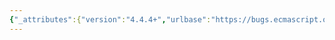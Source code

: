 ```yaml
---
{"_attributes":{"version":"4.4.4+","urlbase":"https://bugs.ecmascript.org/","maintainer":"dherman@mozilla.com"},"bug":{"bug_id":722,"creation_ts":"2012-10-05 09:21:00 -0700","short_desc":"12.2.4: undefined \"array\"","delta_ts":"2012-10-26 15:34:28 -0700","product":"Draft for 6th Edition","component":"editorial issue","version":"Rev 10: September 27, 2012 Draft","rep_platform":"All","op_sys":"All","bug_status":"RESOLVED","resolution":"FIXED","priority":"Normal","bug_severity":"enhancement","everconfirmed":true,"reporter":{"uid":"jmdyck","name":"Michael Dyck"},"assigned_to":{"uid":"allen","name":"Allen Wirfs-Brock"},"long_desc":[{"commentid":1848,"comment_count":0,"who":{"uid":"jmdyck","name":"Michael Dyck"},"bug_when":"2012-10-05 09:21:26 -0700","thetext":"In 12.2.4 \"Destructuring Binding Patterns\",\nunder \"Runtime Semantics: Binding Initialisation\",\nrule 2 step 2 says:\n      Return the result of performing Indexed Binding Initialisation for\n      ArrayBindingPattern using array, 0, and environment as arguments.\nbut 'array' is not defined.\n\nChange to \"value\".\n\n(Also, in step 1 of the same rule, change \"Objec\" to \"Object\".)"},{"commentid":2016,"comment_count":1,"who":{"uid":"allen","name":"Allen Wirfs-Brock"},"bug_when":"2012-10-24 14:40:48 -0700","thetext":"corrected in rev 11 editor's draft"},{"commentid":2174,"comment_count":2,"who":{"uid":"allen","name":"Allen Wirfs-Brock"},"bug_when":"2012-10-26 15:34:28 -0700","thetext":"in October 26, 2012 release draft"}]}}
---
```

